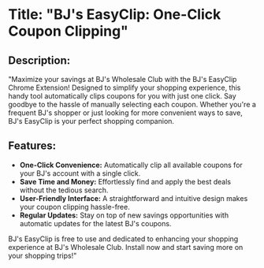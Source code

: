 # Title: "BJ's EasyClip: One-Click Coupon Clipping"

## Description:
"Maximize your savings at BJ's Wholesale Club with the BJ's EasyClip Chrome Extension! Designed to simplify your shopping experience, this handy tool automatically clips coupons for you with just one click. Say goodbye to the hassle of manually selecting each coupon. Whether you're a frequent BJ's shopper or just looking for more convenient ways to save, BJ's EasyClip is your perfect shopping companion.

## Features:

- **One-Click Convenience:** Automatically clip all available coupons for your BJ's account with a single click.
- **Save Time and Money:** Effortlessly find and apply the best deals without the tedious search.
- **User-Friendly Interface:** A straightforward and intuitive design makes your coupon clipping hassle-free.
- **Regular Updates:** Stay on top of new savings opportunities with automatic updates for the latest BJ's coupons.

BJ's EasyClip is free to use and dedicated to enhancing your shopping experience at BJ's Wholesale Club. Install now and start saving more on your shopping trips!"
